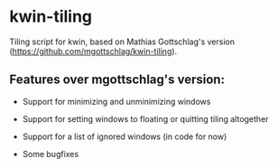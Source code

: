 kwin-tiling
===========

Tiling script for kwin, based on Mathias Gottschlag's version (https://github.com/mgottschlag/kwin-tiling).

Features over mgottschlag's version:
-------

- Support for minimizing and unminimizing windows

- Support for setting windows to floating or quitting tiling altogether

- Support for a list of ignored windows (in code for now) 

- Some bugfixes

